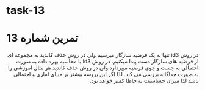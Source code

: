 # task-13
 
# تمرین شماره 13

<div   dir="rtl">
در روش id3 تنها به یک فرضیه سازگار میرسیم ولی در روش حذف کاندید به مجموعه ای از فرضیه های سازگار دست پیدا میکنیم. در روش id3 با محاسبه بهره داده به صورت احتمالی به جست و جوی فرضیه میپردارد ولی در روش حذف کاندید هر مثال اموزشی را به صورت جداگانه بررسی می کند. لذا اگر این پروسه بیشتر بر مبنای اماری و احتمالی باشد لذا میزان حساسیت به خاطا کمتر خواهد بود.
 
</div>
